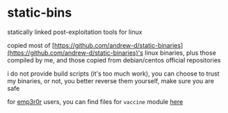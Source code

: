 # static-bins
statically linked post-exploitation tools for linux

copied most of [https://github.com/andrew-d/static-binaries](https://github.com/andrew-d/static-binaries)'s linux binaries, plus those compiled by me, and those copied from debian/centos official repositories

i do not provide build scripts (it's too much work), you can choose to trust my binaries, or not, you better reverse them yourself, make sure you are safe

for [emp3r0r](https://github.com/jm33-m0/emp3r0r) users, you can find files for `vaccine` module [here](./vaccine)
